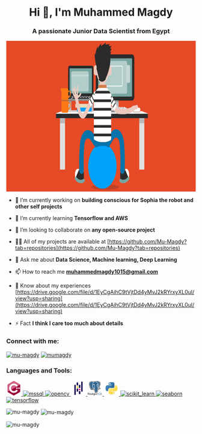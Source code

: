 <h1 align="center">Hi 👋, I'm Muhammed Magdy</h1>
<h3 align="center">A passionate Junior Data Scientist from Egypt</h3>
<a href="https://github.com/Mu-Magdy/Mu-Magdy/blob/main/a.gif" target="blank"><img align="center" src="https://github.com/Mu-Magdy/Mu-Magdy/blob/main/a.gif" height="400" /></a>

- 🔭 I’m currently working on **building conscious for Sophia the robot and other self projects**

- 🌱 I’m currently learning **Tensorflow and AWS**

- 👯 I’m looking to collaborate on **any open-source project**

- 👨‍💻 All of my projects are available at [https://github.com/Mu-Magdy?tab=repositories](https://github.com/Mu-Magdy?tab=repositories)

- 💬 Ask me about **Data Science, Machine learning, Deep Learning**

- 📫 How to reach me **muhammedmagdy1015@gmail.com**

- 📄 Know about my experiences [https://drive.google.com/file/d/1EyCgAihC9tVjtDd4yMvJ2kRYrxyXL0ul/view?usp=sharing](https://drive.google.com/file/d/1EyCgAihC9tVjtDd4yMvJ2kRYrxyXL0ul/view?usp=sharing)

- ⚡ Fact **I think I care too much about details**

<h3 align="left">Connect with me:</h3>
<p align="left">
<a href="https://linkedin.com/in/mu-magdy" target="blank"><img align="center" src="https://raw.githubusercontent.com/rahuldkjain/github-profile-readme-generator/master/src/images/icons/Social/linked-in-alt.svg" alt="mu-magdy" height="30" width="40" /></a>
<a href="https://kaggle.com/mumagdy" target="blank"><img align="center" src="https://raw.githubusercontent.com/rahuldkjain/github-profile-readme-generator/master/src/images/icons/Social/kaggle.svg" alt="mumagdy" height="30" width="40" /></a>
</p>

<h3 align="left">Languages and Tools:</h3>
<p align="left"> <a href="https://www.w3schools.com/cpp/" target="_blank" rel="noreferrer"> <img src="https://raw.githubusercontent.com/devicons/devicon/master/icons/cplusplus/cplusplus-original.svg" alt="cplusplus" width="40" height="40"/> </a> <a href="https://www.microsoft.com/en-us/sql-server" target="_blank" rel="noreferrer"> <img src="https://www.svgrepo.com/show/303229/microsoft-sql-server-logo.svg" alt="mssql" width="40" height="40"/> </a> <a href="https://opencv.org/" target="_blank" rel="noreferrer"> <img src="https://www.vectorlogo.zone/logos/opencv/opencv-icon.svg" alt="opencv" width="40" height="40"/> </a> <a href="https://pandas.pydata.org/" target="_blank" rel="noreferrer"> <img src="https://raw.githubusercontent.com/devicons/devicon/2ae2a900d2f041da66e950e4d48052658d850630/icons/pandas/pandas-original.svg" alt="pandas" width="40" height="40"/> </a> <a href="https://www.postgresql.org" target="_blank" rel="noreferrer"> <img src="https://raw.githubusercontent.com/devicons/devicon/master/icons/postgresql/postgresql-original-wordmark.svg" alt="postgresql" width="40" height="40"/> </a> <a href="https://www.python.org" target="_blank" rel="noreferrer"> <img src="https://raw.githubusercontent.com/devicons/devicon/master/icons/python/python-original.svg" alt="python" width="40" height="40"/> </a> <a href="https://scikit-learn.org/" target="_blank" rel="noreferrer"> <img src="https://upload.wikimedia.org/wikipedia/commons/0/05/Scikit_learn_logo_small.svg" alt="scikit_learn" width="40" height="40"/> </a> <a href="https://seaborn.pydata.org/" target="_blank" rel="noreferrer"> <img src="https://seaborn.pydata.org/_images/logo-mark-lightbg.svg" alt="seaborn" width="40" height="40"/> </a> <a href="https://www.tensorflow.org" target="_blank" rel="noreferrer"> <img src="https://www.vectorlogo.zone/logos/tensorflow/tensorflow-icon.svg" alt="tensorflow" width="40" height="40"/> </a> </p>

<p><img align="left" src="https://github-readme-stats.vercel.app/api/top-langs?username=mu-magdy&show_icons=true&locale=en&layout=compact" alt="mu-magdy" /></p>

<p>&nbsp;<img align="center" src="https://github-readme-stats.vercel.app/api?username=mu-magdy&show_icons=true&locale=en" alt="mu-magdy" /></p>

<p><img align="center" src="https://github-readme-streak-stats.herokuapp.com/?user=mu-magdy&" alt="mu-magdy" /></p>

